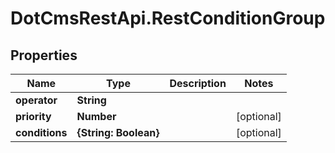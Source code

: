 # DotCmsRestApi.RestConditionGroup

## Properties

Name | Type | Description | Notes
------------ | ------------- | ------------- | -------------
**operator** | **String** |  | 
**priority** | **Number** |  | [optional] 
**conditions** | **{String: Boolean}** |  | [optional] 


